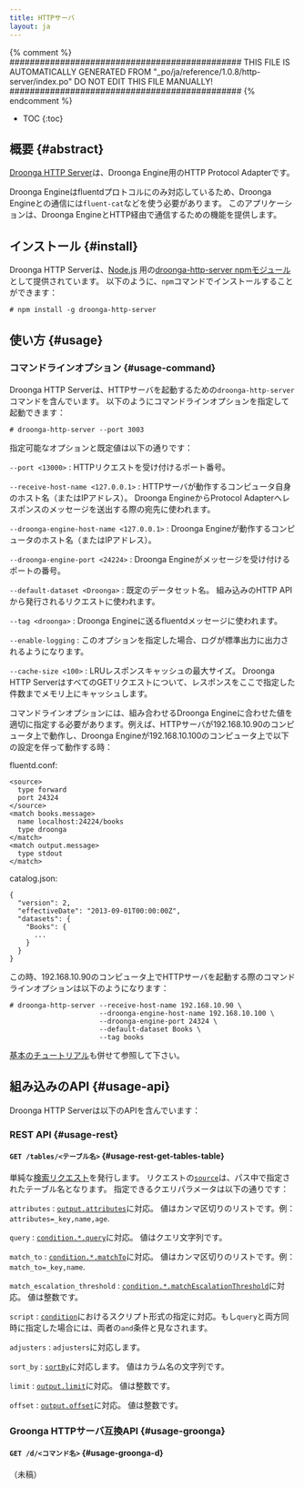 ```yaml
---
title: HTTPサーバ
layout: ja
---
```


{% comment %}
##############################################
  THIS FILE IS AUTOMATICALLY GENERATED FROM
  "_po/ja/reference/1.0.8/http-server/index.po"
  DO NOT EDIT THIS FILE MANUALLY!
##############################################
{% endcomment %}


* TOC
{:toc}

## 概要 {#abstract}

[Droonga HTTP Server][droonga-http-server]は、Droonga Engine用のHTTP Protocol Adapterです。

Droonga Engineはfluentdプロトコルにのみ対応しているため、Droonga Engineとの通信には`fluent-cat`などを使う必要があります。
このアプリケーションは、Droonga EngineとHTTP経由で通信するための機能を提供します。

## インストール {#install}

Droonga HTTP Serverは、[Node.js][] 用の[droonga-http-server npmモジュール][droonga-http-server npm module]として提供されています。
以下のように、`npm`コマンドでインストールすることができます：

    # npm install -g droonga-http-server

## 使い方 {#usage}

### コマンドラインオプション {#usage-command}

Droonga HTTP Serverは、HTTPサーバを起動するための`droonga-http-server`コマンドを含んでいます。
以下のようにコマンドラインオプションを指定して起動できます：

    # droonga-http-server --port 3003

指定可能なオプションと既定値は以下の通りです：

`--port <13000>`
: HTTPリクエストを受け付けるポート番号。

`--receive-host-name <127.0.0.1>`
: HTTPサーバが動作するコンピュータ自身のホスト名（またはIPアドレス）。
  Droonga EngineからProtocol Adapterへレスポンスのメッセージを送出する際の宛先に使われます。

`--droonga-engine-host-name <127.0.0.1>`
: Droonga Engineが動作するコンピュータのホスト名（またはIPアドレス）。

`--droonga-engine-port <24224>`
: Droonga Engineがメッセージを受け付けるポートの番号。

`--default-dataset <Droonga>`
: 既定のデータセット名。
  組み込みのHTTP APIから発行されるリクエストに使われます。

`--tag <droonga>`
: Droonga Engineに送るfluentdメッセージに使われます。

`--enable-logging`
: このオプションを指定した場合、ログが標準出力に出力されるようになります。

`--cache-size <100>`
: LRUレスポンスキャッシュの最大サイズ。
  Droonga HTTP ServerはすべてのGETリクエストについて、レスポンスをここで指定した件数までメモリ上にキャッシュします。

コマンドラインオプションには、組み合わせるDroonga Engineに合わせた値を適切に指定する必要があります。例えば、HTTPサーバが192.168.10.90のコンピュータ上で動作し、Droonga Engineが192.168.10.100のコンピュータ上で以下の設定を伴って動作する時：

fluentd.conf:

    <source>
      type forward
      port 24324
    </source>
    <match books.message>
      name localhost:24224/books
      type droonga
    </match>
    <match output.message>
      type stdout
    </match>

catalog.json:

    {
      "version": 2,
      "effectiveDate": "2013-09-01T00:00:00Z",
      "datasets": {
        "Books": {
          ...
        }
      }
    }

この時、192.168.10.90のコンピュータ上でHTTPサーバを起動する際のコマンドラインオプションは以下のようになります：

    # droonga-http-server --receive-host-name 192.168.10.90 \
                          --droonga-engine-host-name 192.168.10.100 \
                          --droonga-engine-port 24324 \
                          --default-dataset Books \
                          --tag books

[基本のチュートリアル][basic tutorial]も併せて参照して下さい。

## 組み込みのAPI {#usage-api}

Droonga HTTP Serverは以下のAPIを含んでいます：

### REST API {#usage-rest}

#### `GET /tables/<テーブル名>` {#usage-rest-get-tables-table}

単純な[検索リクエスト](../commands/search/)を発行します。
リクエストの[`source`](../commands/search/#query-source)は、パス中で指定されたテーブル名となります。
指定できるクエリパラメータは以下の通りです：

`attributes`
: [`output.attributes`](../commands/search/#query-output)に対応。
  値はカンマ区切りのリストです。例：`attributes=_key,name,age`.

`query`
: [`condition.*.query`](../commands/search/#query-condition-query-syntax-hash)に対応。
  値はクエリ文字列です。

`match_to`
: [`condition.*.matchTo`](../commands/search/#query-condition-query-syntax-hash)に対応。
  値はカンマ区切りのリストです。例：`match_to=_key,name`.

`match_escalation_threshold`
: [`condition.*.matchEscalationThreshold`](../commands/search/#query-condition-query-syntax-hash)に対応。
  値は整数です。

`script`
: [`condition`](../commands/search/#query-condition-query-syntax-hash)におけるスクリプト形式の指定に対応。もし`query`と両方同時に指定した場合には、両者の`and`条件と見なされます。

`adjusters`
: `adjusters`に対応します。

`sort_by`
: [`sortBy`](../commands/search/#query-sortBy)に対応します。
  値はカラム名の文字列です。

`limit`
: [`output.limit`](../commands/search/#query-output)に対応。
  値は整数です。

`offset`
: [`output.offset`](../commands/search/#query-output)に対応。
  値は整数です。

### Groonga HTTPサーバ互換API {#usage-groonga}

#### `GET /d/<コマンド名>` {#usage-groonga-d}

（未稿）


  [basic tutorial]: ../../tutorial/basic/
  [droonga-http-server]: https://github.com/droonga/droonga-http-server
  [droonga-http-server npm module]: https://npmjs.org/package/droonga-http-server
  [Node.js]: http://nodejs.org/

